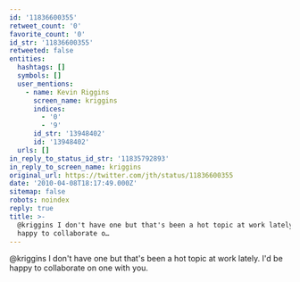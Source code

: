 ```yaml
---
id: '11836600355'
retweet_count: '0'
favorite_count: '0'
id_str: '11836600355'
retweeted: false
entities:
  hashtags: []
  symbols: []
  user_mentions:
    - name: Kevin Riggins
      screen_name: kriggins
      indices:
        - '0'
        - '9'
      id_str: '13948402'
      id: '13948402'
  urls: []
in_reply_to_status_id_str: '11835792893'
in_reply_to_screen_name: kriggins
original_url: https://twitter.com/jth/status/11836600355
date: '2010-04-08T18:17:49.000Z'
sitemap: false
robots: noindex
reply: true
title: >-
  @kriggins I don't have one but that's been a hot topic at work lately. I'd be
  happy to collaborate o…
---
```


@kriggins I don't have one but that's been a hot topic at work lately. I'd be happy to collaborate on one with you.